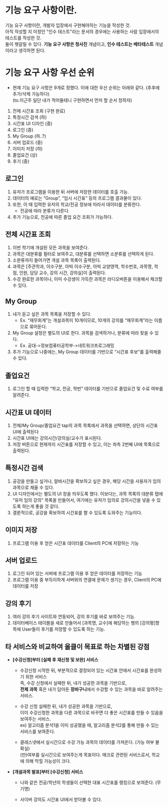 # 기능 요구 사항이란.
기능 요구 사항이란, 개발자 입장에서 구현해야하는 기능을 작성한 것. <br>
아직 작성할 지 미정인 "인수 테스트"라는 문서의 경우에는 사용하는 사람 입장에서의 테스트를 작성한 것. <br>
둘이 햇갈릴 수 있다. **기능 요구 사항은 청사진** 개념이고, **인수 테스트는 베타테스트** 개념이라고 생각하면 된다.

# 기능 요구 사항 우선 순위
* 현재 기능 요구 사항은 9개로 정했다. 이에 대한 우선 순위는 아래와 같다. (추후에 추가/삭제 가능하다) <br>
(to.이근주 일단 내가 적어둘테니 구현하면서 먼저 할 순서 정하자)
1. 전체 시간표 조회   (구현 완료)
2. 특정시간 검색      (하)
3. 시간표 UI 디자인   (중)
4. 로그인             (중)
5. My Group          (하..?)
6. 서버 업로드        (중)
7. 이미지 저장        (하)
8. 졸업요건           (상)
9. 후기               (중)

</hr>

## 로그인
1.	유저가 프로그램을 이용한 뒤 서버에 저장한 데이터를 호출 가능.
2.	데이터의 예로는 “Group”, “임시 시간표” 등의 프로그램 결과물이 있다.
3.	또한, 이 때 입력한 유저의 학교/전공 정보에 따라서 데이터를 분류한다.
    * 전공에 따라 분류가 다른다.
4.	추가 기능으로, 전공에 따른 졸업 요건 조회가 가능하다.

## 전체 시간표 조회
1.	이번 학기에 개설된 모든 과목을 보여준다.
2.	과목은 대분류를 필터로 보여주고, 대분류를 선택하면 소분류를 선택하게 된다.
3.	소분류까지 들어가면 개설 과목 목록이 출력된다.
4.	과목은 [주관학과, 이수구분, 아빅 이수구분, 아빅 교양영역, 학수번호, 과목명, 학점, 인원, 담당 교수, 강의 시간, 강의실]이 출력된다.
5.	수강 완료한 과목이나, 이미 수강생이 가득찬 과목은 라디오버튼을 이용해서 체크할 수 있다.

## My Group
1.	내가 듣고 싶은 과목 목록을 저장할 수 있다.
    * Ex. “재무회계”는 개설과목이 10개이므로, 10개의 강의를 “재무회계”라는 이름으로 묶어둔다.
2.	My Group 설정은 별도의 UI로 한다. 과목을 검색하거나, 분류에 따라 찾을 수 있다.
    * Ex. 공대->정보컴퓨터공학부->네트워크프로그래밍
3.	추가 기능으로 나중에는, My Group 데이터를 기반으로 “시간표 후보”를 출력해줄 수 있다.

## 졸업요건
1.	로그인 할 때 입력한 “학교, 전공, 학번” 데이터를 기반으로 졸업요건 및 수료 여부를 알려준다.

## 시간표 UI 데이터
1.	전체/My Group/졸업요건 tap의 과목 목록에서 과목을 선택하면, 상단의 시간표 UI에 출력된다
2.	시간표 UI에는 강의시간/강의실/교수가 표시된다.
3.	저장 버튼으로 현재까지 시간표를 저장할 수 있고, 이는 좌측 2번째 UI에 목록으로 출력된다.

## 특정시간 검색
1.	공강을 만들고 싶거나, 알바시간을 확보하고 싶은 경우, 해당 시간을 사용자가 임의 과목으로 채울 수 있다.
2.	UI 디자인에서는 별도의 UI 창을 띄우도록 했다. 이보다는, 과목 목록의 대분류 탭에 “유저 임의 강의” 목록을 만들어서, 여기에는 유저가 임의로 강의시간을 넣을 수 있도록 하는게 좋을 것 같다.
3.	결론적으로, 공강을 확보하여 시간표를 짤 수 있도록 도와주는 기능이다.

## 이미지 저장
1.	프로그램 이용 후 얻은 시간표 데이터를 Client의 PC에 저장하는 기능

## 서버 업로드
1.	로그인 되어 있는 서버에 프로그램 이용 후 얻은 데이터를 저장하는 기능
2.	프로그램 이용 중 부득이하게 서버와의 연결에 문제가 생기는 경우, Client의 PC에 데이터를 저장

## 강의 후기
1.	여러 강의 후기 사이트와 연동되어, 강의 후기를 바로 보여주는 기능.
2. 데이터베이스 테이블을 새로 만들어서 [과목명, 교수]에 해당하는 행의 [강의평]항목에 User들이 후기를 저장할 수 있도록 하는 기능.

</hr>

## 타 서비스와 비교하여 올클이 목표로 하는 차별된 강점
  * **[수강신청]부터 [실패 후 재신청 및 보완] 서비스** <br>
    + 수강신청 시작한 뒤, 부분적으로 결정되어 있는 시간표 안에서 시간표를 완성하기 위한 서비스 <br>
      즉, 수강 신청에서 실패한 뒤, 내가 성공한 과목을 기반으로, <br>
      **전체 과목** 혹은 내가 담아둔 **장바구니**에서 수강할 수 있는 과목을 바로 알려주는 서비스. <br>
        
    + 수강 신청 실패한 뒤, 내가 성공한 과목을 기반으로, <br>
      이미 수강신청한 과목을 다른 과목으로 바꾸면 더 좋은 시간표를 만들 수 있음을 보여주는 서비스. <br>
      ex) 알고리즘 분석1을 이미 성공했을 때, 알고리즘 분석2를 통해 만들 수 있는 서비스를 보여준다.
        
    + 클레스넷에서 실시간으로 수강 가능 과목의 데이터를 가져온다. (가능 여부 불확실) <br>
      (만)여부를 실시간으로 보여주는게 목표이다. 매크로 관련된 서비스로서, 학교에 의해 막힐 가능성이 크다.
        
  * **[개설과목 발표]부터 [수강신청] 서비스** <br>   
    + 나와 같은 전공/학년의 학생들이 선택한 대표 시간표를 랭킹으로 보여준다. (무기명)
    
    + 사이버 강의도 시간표 UI에서 받아볼 수 있다.
